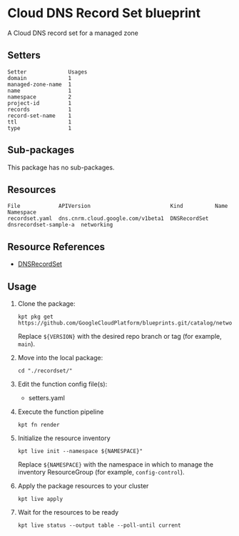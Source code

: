 # Cloud DNS Record Set blueprint

A Cloud DNS record set for a managed zone

## Setters

```
Setter             Usages
domain             1
managed-zone-name  1
name               1
namespace          2
project-id         1
records            1
record-set-name    1
ttl                1
type               1
```

## Sub-packages

This package has no sub-packages.

## Resources

```
File            APIVersion                         Kind          Name                   Namespace
recordset.yaml  dns.cnrm.cloud.google.com/v1beta1  DNSRecordSet  dnsrecordset-sample-a  networking
```

## Resource References

- [DNSRecordSet](https://cloud.google.com/config-connector/docs/reference/resource-docs/dns/dnsrecordset)

## Usage

1.  Clone the package:
    ```
    kpt pkg get https://github.com/GoogleCloudPlatform/blueprints.git/catalog/networking/dns/recordset@${VERSION}
    ```
    Replace `${VERSION}` with the desired repo branch or tag
    (for example, `main`).

1.  Move into the local package:
    ```
    cd "./recordset/"
    ```

1.  Edit the function config file(s):
    - setters.yaml

1.  Execute the function pipeline
    ```
    kpt fn render
    ```

1.  Initialize the resource inventory
    ```
    kpt live init --namespace ${NAMESPACE}"
    ```
    Replace `${NAMESPACE}` with the namespace in which to manage
    the inventory ResourceGroup (for example, `config-control`).

1.  Apply the package resources to your cluster
    ```
    kpt live apply
    ```

1.  Wait for the resources to be ready
    ```
    kpt live status --output table --poll-until current
    ```

